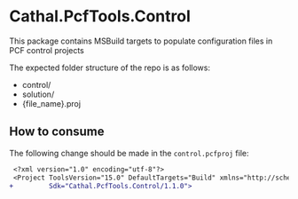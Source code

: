 # Cathal.PcfTools.Control

This package contains MSBuild targets to populate configuration files in PCF control projects

The expected folder structure of the repo is as follows:
- control/
- solution/
- {file_name}.proj

## How to consume

The following change should be made in the `control.pcfproj` file:

```diff
 <?xml version="1.0" encoding="utf-8"?>
 <Project ToolsVersion="15.0" DefaultTargets="Build" xmlns="http://schemas.microsoft.com/developer/msbuild/2003"
+         Sdk="Cathal.PcfTools.Control/1.1.0">
```

